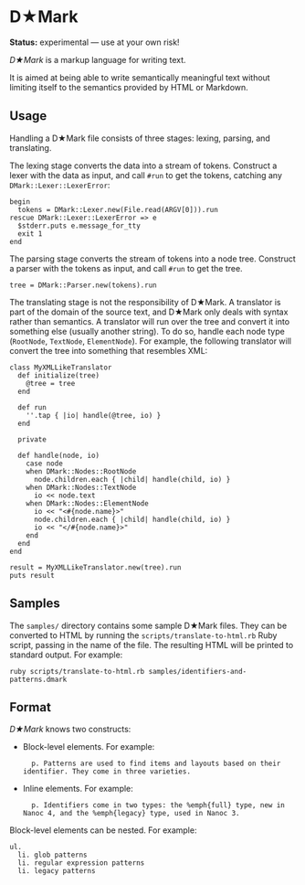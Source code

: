 D★Mark
======

**Status:** experimental — use at your own risk!

_D★Mark_ is a markup language for writing text.

It is aimed at being able to write semantically meaningful text without limiting itself to the semantics provided by HTML or Markdown.

## Usage

Handling a D★Mark file consists of three stages: lexing, parsing, and translating.

The lexing stage converts the data into a stream of tokens. Construct a lexer with the data as input, and call `#run` to get the tokens, catching any `DMark::Lexer::LexerError`:

    begin
      tokens = DMark::Lexer.new(File.read(ARGV[0])).run
    rescue DMark::Lexer::LexerError => e
      $stderr.puts e.message_for_tty
      exit 1
    end

The parsing stage converts the stream of tokens into a node tree. Construct a parser with the tokens as input, and call `#run` to get the tree.

    tree = DMark::Parser.new(tokens).run

The translating stage is not the responsibility of D★Mark. A translator is part of the domain of the source text, and D★Mark only deals with syntax rather than semantics. A translator will run over the tree and convert it into something else (usually another string). To do so, handle each node type (`RootNode`, `TextNode`, `ElementNode`). For example, the following translator will convert the tree into something that resembles XML:

    class MyXMLLikeTranslator
      def initialize(tree)
        @tree = tree
      end

      def run
        ''.tap { |io| handle(@tree, io) }
      end

      private

      def handle(node, io)
        case node
        when DMark::Nodes::RootNode
          node.children.each { |child| handle(child, io) }
        when DMark::Nodes::TextNode
          io << node.text
        when DMark::Nodes::ElementNode
          io << "<#{node.name}>"
          node.children.each { |child| handle(child, io) }
          io << "</#{node.name}>"
        end
      end
    end

    result = MyXMLLikeTranslator.new(tree).run
    puts result

## Samples

The `samples/` directory contains some sample D★Mark files. They can be converted to HTML by running the `scripts/translate-to-html.rb` Ruby script, passing in the name of the file. The resulting HTML will be printed to standard output. For example:

    ruby scripts/translate-to-html.rb samples/identifiers-and-patterns.dmark

## Format

_D★Mark_ knows two constructs:

* Block-level elements. For example:

        p. Patterns are used to find items and layouts based on their identifier. They come in three varieties.

* Inline elements. For example:

        p. Identifiers come in two types: the %emph{full} type, new in Nanoc 4, and the %emph{legacy} type, used in Nanoc 3.

Block-level elements can be nested. For example:

    ul.
      li. glob patterns
      li. regular expression patterns
      li. legacy patterns
